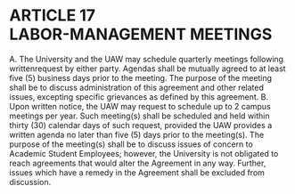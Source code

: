 # ARTICLE 17 <br> LABOR-MANAGEMENT MEETINGS 

A. The University and the UAW may schedule quarterly meetings following writtenrequest by either party. Agendas shall be mutually agreed to at least five (5) business days prior to the meeting. The purpose of the meeting shall be to discuss administration of this agreement and other related issues, excepting specific grievances as defined by this agreement.
B. Upon written notice, the UAW may request to schedule up to 2 campus meetings per year. Such meeting(s) shall be scheduled and held within thirty (30) calendar days of such request, provided the UAW provides a written agenda no later than five (5) days prior to the meeting(s). The purpose of the meeting(s) shall be to discuss issues of concern to Academic Student Employees; however, the University is not obligated to reach agreements that would alter the Agreement in any way. Further, issues which have a remedy in the Agreement shall be excluded from discussion.

